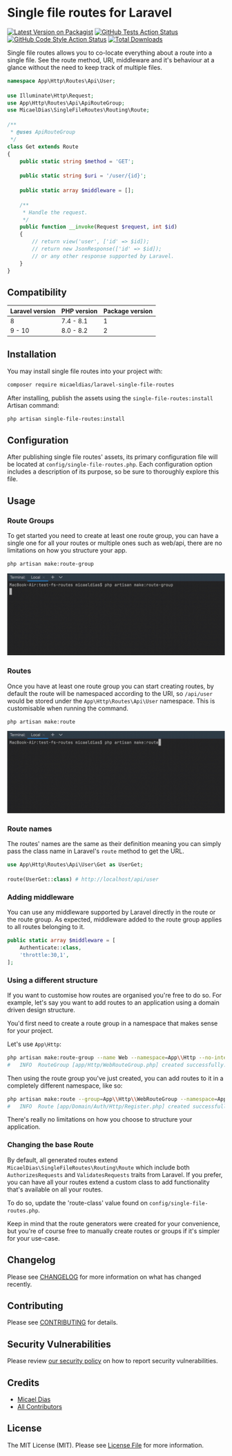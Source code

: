 # Single file routes for Laravel

[![Latest Version on Packagist](https://img.shields.io/packagist/v/micaeldias/laravel-single-file-routes.svg?style=flat-square)](https://packagist.org/packages/micaeldias/laravel-single-file-routes)
[![GitHub Tests Action Status](https://img.shields.io/github/actions/workflow/status/micaeldias/laravel-single-file-routes/run-tests.yml?branch=main&label=tests&style=flat-square)](https://github.com/micaeldias/laravel-single-file-routes/actions?query=workflow%3Arun-tests+branch%3Amain)
[![GitHub Code Style Action Status](https://img.shields.io/github/actions/workflow/status/micaeldias/laravel-single-file-routes/fix-php-code-style-issues.yml?branch=main&label=code%20style&style=flat-square)](https://github.com/micaeldias/laravel-single-file-routes/actions?query=workflow%3A"Fix+PHP+code+style+issues"+branch%3Amain)
[![Total Downloads](https://img.shields.io/packagist/dt/micaeldias/laravel-single-file-routes.svg?style=flat-square)](https://packagist.org/packages/micaeldias/laravel-single-file-routes)

Single file routes allows you to co-locate everything about a route into a single file. See the route method, URI, middleware and it's behaviour at a glance without the need to keep track of multiple files. 

```php
namespace App\Http\Routes\Api\User;

use Illuminate\Http\Request;
use App\Http\Routes\Api\ApiRouteGroup;
use MicaelDias\SingleFileRoutes\Routing\Route;

/**
 * @uses ApiRouteGroup
 */
class Get extends Route
{
    public static string $method = 'GET';

    public static string $uri = '/user/{id}';

    public static array $middleware = [];

    /**
     * Handle the request.
     */
    public function __invoke(Request $request, int $id)
    {
        // return view('user', ['id' => $id]);
        // return new JsonResponse(['id' => $id]);
        // or any other response supported by Laravel.
    }
}
```

## Compatibility

| Laravel version | PHP version | Package version |
| ----- | ----- | ----- |
| 8 | 7.4 - 8.1 | 1 |
| 9 - 10 | 8.0 - 8.2 | 2 |

## Installation

You may install single file routes into your project with:
```bash
composer require micaeldias/laravel-single-file-routes
```

After installing, publish the assets using the `single-file-routes:install` Artisan command:

```bash
php artisan single-file-routes:install
```

## Configuration

After publishing single file routes' assets, its primary configuration file will be located at `config/single-file-routes.php`. Each configuration option includes a description of its purpose, so be sure to thoroughly explore this file.

## Usage

### Route Groups
To get started you need to create at least one route group, you can have a single one for all your routes or multiple ones such as web/api, there are no limitations on how you structure your app.

```bash
php artisan make:route-group
```

![](assets/make-route-group.gif)

### Routes

Once you have at least one route group you can start creating routes, by default the route will be namespaced according to the URI, so `/api/user` would be stored under the `App\Http\Routes\Api\User` namespace. This is customisable when running the command.

```bash
php artisan make:route
```

![](assets/make-route.gif)

### Route names

The routes' names are the same as their definition meaning you can simply pass the class name in Laravel's `route` method to get the URL.

```php
use App\Http\Routes\Api\User\Get as UserGet;

route(UserGet::class) # http://localhost/api/user
```

### Adding middleware

You can use any middleware supported by Laravel directly in the route or the route group. As expected, middleware added to the route group applies to all routes belonging to it.

```php
public static array $middleware = [
    Authenticate::class,
    'throttle:30,1',
];
```

### Using a different structure

If you want to customise how routes are organised you're free to do so. For example, let's say you want to add routes to an application using a domain driven design structure.

You'd first need to create a route group in a namespace that makes sense for your project. 

Let's use `App\Http`:

```bash
php artisan make:route-group --name Web --namespace=App\\Http --no-interaction
#   INFO  RouteGroup [app/Http/WebRouteGroup.php] created successfully.  
```

Then using the route group you've just created, you can add routes to it in a completely different namespace, like so:

```bash
php artisan make:route --group=App\\Http\\WebRouteGroup --namespace=App\\Domain\\Auth\\Http --name=Register --uri=/auth/register --method=POST
#   INFO  Route [app/Domain/Auth/Http/Register.php] created successfully. 
```

There's really no limitations on how you choose to structure your application.

### Changing the base Route

By default, all generated routes extend `MicaelDias\SingleFileRoutes\Routing\Route` which include both `AuthorizesRequests` and `ValidatesRequests` traits from Laravel. If you prefer, you can have all your routes extend a custom class to add functionality that's available on all your routes. 

To do so, update the 'route-class' value found on `config/single-file-routes.php`. 

Keep in mind that the route generators were created for your convenience, but you're of course free to manually create routes or groups if it's simpler for your use-case.

## Changelog

Please see [CHANGELOG](CHANGELOG.md) for more information on what has changed recently.

## Contributing

Please see [CONTRIBUTING](CONTRIBUTING.md) for details.

## Security Vulnerabilities

Please review [our security policy](../../security/policy) on how to report security vulnerabilities.

## Credits

- [Micael Dias](https://github.com/micaeldias)
- [All Contributors](../../contributors)

## License

The MIT License (MIT). Please see [License File](LICENSE.md) for more information.
